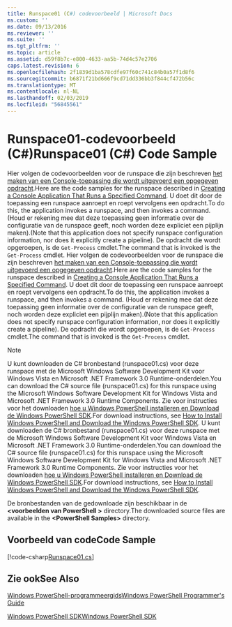 ```yaml
---
title: Runspace01 (C#) codevoorbeeld | Microsoft Docs
ms.custom: ''
ms.date: 09/13/2016
ms.reviewer: ''
ms.suite: ''
ms.tgt_pltfrm: ''
ms.topic: article
ms.assetid: d59f8b7c-e800-4633-aa5b-74d4c57e2706
caps.latest.revision: 6
ms.openlocfilehash: 2f1839d1ba578cdfe97f60c741c84b0a57f1d8f6
ms.sourcegitcommit: b6871f21bd666f9cd71dd336bb3f844cf472b56c
ms.translationtype: MT
ms.contentlocale: nl-NL
ms.lasthandoff: 02/03/2019
ms.locfileid: "56845561"
---
```

# <a name="runspace01-c-code-sample"></a><span data-ttu-id="b2233-102">Runspace01-codevoorbeeld (C#)</span><span class="sxs-lookup"><span data-stu-id="b2233-102">Runspace01 (C#) Code Sample</span></span>

<span data-ttu-id="b2233-103">Hier volgen de codevoorbeelden voor de runspace die zijn beschreven [het maken van een Console-toepassing die wordt uitgevoerd een opgegeven opdracht](http://msdn.microsoft.com/en-us/793a6570-a072-4799-840b-172f28ce620e).</span><span class="sxs-lookup"><span data-stu-id="b2233-103">Here are the code samples for the runspace described in [Creating a Console Application That Runs a Specified Command](http://msdn.microsoft.com/en-us/793a6570-a072-4799-840b-172f28ce620e).</span></span> <span data-ttu-id="b2233-104">U doet dit door de toepassing een runspace aanroept en roept vervolgens een opdracht.</span><span class="sxs-lookup"><span data-stu-id="b2233-104">To do this, the application invokes a runspace, and then invokes a command.</span></span> <span data-ttu-id="b2233-105">(Houd er rekening mee dat deze toepassing geen informatie over de configuratie van de runspace geeft, noch worden deze expliciet een pijplijn maken).</span><span class="sxs-lookup"><span data-stu-id="b2233-105">(Note that this application does not specify runspace configuration information, nor does it explicitly create a pipeline).</span></span> <span data-ttu-id="b2233-106">De opdracht die wordt opgeroepen, is de `Get-Process` cmdlet.</span><span class="sxs-lookup"><span data-stu-id="b2233-106">The command that is invoked is the `Get-Process` cmdlet.</span></span>
<span data-ttu-id="b2233-107">Hier volgen de codevoorbeelden voor de runspace die zijn beschreven [het maken van een Console-toepassing die wordt uitgevoerd een opgegeven opdracht](http://msdn.microsoft.com/en-us/793a6570-a072-4799-840b-172f28ce620e).</span><span class="sxs-lookup"><span data-stu-id="b2233-107">Here are the code samples for the runspace described in [Creating a Console Application That Runs a Specified Command](http://msdn.microsoft.com/en-us/793a6570-a072-4799-840b-172f28ce620e).</span></span> <span data-ttu-id="b2233-108">U doet dit door de toepassing een runspace aanroept en roept vervolgens een opdracht.</span><span class="sxs-lookup"><span data-stu-id="b2233-108">To do this, the application invokes a runspace, and then invokes a command.</span></span> <span data-ttu-id="b2233-109">(Houd er rekening mee dat deze toepassing geen informatie over de configuratie van de runspace geeft, noch worden deze expliciet een pijplijn maken).</span><span class="sxs-lookup"><span data-stu-id="b2233-109">(Note that this application does not specify runspace configuration information, nor does it explicitly create a pipeline).</span></span> <span data-ttu-id="b2233-110">De opdracht die wordt opgeroepen, is de `Get-Process` cmdlet.</span><span class="sxs-lookup"><span data-stu-id="b2233-110">The command that is invoked is the `Get-Process` cmdlet.</span></span>

> [!NOTE]
> <span data-ttu-id="b2233-111">U kunt downloaden de C# bronbestand (runspace01.cs) voor deze runspace met de Microsoft Windows Software Development Kit voor Windows Vista en Microsoft .NET Framework 3.0 Runtime-onderdelen.</span><span class="sxs-lookup"><span data-stu-id="b2233-111">You can download the C# source file (runspace01.cs) for this runspace using the Microsoft Windows Software Development Kit for Windows Vista and Microsoft .NET Framework 3.0 Runtime Components.</span></span> <span data-ttu-id="b2233-112">Zie voor instructies voor het downloaden [hoe u Windows PowerShell installeren en Download de Windows PowerShell SDK](/powershell/developer/installing-the-windows-powershell-sdk).</span><span class="sxs-lookup"><span data-stu-id="b2233-112">For download instructions, see [How to Install Windows PowerShell and Download the Windows PowerShell SDK](/powershell/developer/installing-the-windows-powershell-sdk).</span></span>
> <span data-ttu-id="b2233-113">U kunt downloaden de C# bronbestand (runspace01.cs) voor deze runspace met de Microsoft Windows Software Development Kit voor Windows Vista en Microsoft .NET Framework 3.0 Runtime-onderdelen.</span><span class="sxs-lookup"><span data-stu-id="b2233-113">You can download the C# source file (runspace01.cs) for this runspace using the Microsoft Windows Software Development Kit for Windows Vista and Microsoft .NET Framework 3.0 Runtime Components.</span></span> <span data-ttu-id="b2233-114">Zie voor instructies voor het downloaden [hoe u Windows PowerShell installeren en Download de Windows PowerShell SDK](/powershell/developer/installing-the-windows-powershell-sdk).</span><span class="sxs-lookup"><span data-stu-id="b2233-114">For download instructions, see [How to Install Windows PowerShell and Download the Windows PowerShell SDK](/powershell/developer/installing-the-windows-powershell-sdk).</span></span>
>
> <span data-ttu-id="b2233-115">De bronbestanden van de gedownloade zijn beschikbaar in de  **\<voorbeelden van PowerShell >** directory.</span><span class="sxs-lookup"><span data-stu-id="b2233-115">The downloaded source files are available in the **\<PowerShell Samples>** directory.</span></span>

## <a name="code-sample"></a><span data-ttu-id="b2233-116">Voorbeeld van code</span><span class="sxs-lookup"><span data-stu-id="b2233-116">Code Sample</span></span>

[!code-csharp[Runspace01.cs](../../powershell-sdk-samples/SDK-2.0/csharp/Runspace01/Runspace01.cs#L11-L62 "Runspace01.cs")]

## <a name="see-also"></a><span data-ttu-id="b2233-117">Zie ook</span><span class="sxs-lookup"><span data-stu-id="b2233-117">See Also</span></span>

[<span data-ttu-id="b2233-118">Windows PowerShell-programmeergids</span><span class="sxs-lookup"><span data-stu-id="b2233-118">Windows PowerShell Programmer's Guide</span></span>](./windows-powershell-programmer-s-guide.md)

[<span data-ttu-id="b2233-119">Windows PowerShell SDK</span><span class="sxs-lookup"><span data-stu-id="b2233-119">Windows PowerShell SDK</span></span>](../windows-powershell-reference.md)